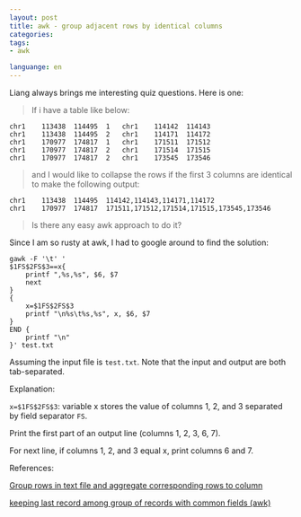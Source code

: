 ```yaml
---
layout: post
title: awk - group adjacent rows by identical columns
categories: 
tags:
- awk

languange: en
---
```


Liang always brings me interesting quiz questions. Here is one:

>If i have a table like below:

    chr1	113438	114495	1	chr1	114142	114143
    chr1	113438	114495	2	chr1	114171	114172
    chr1	170977	174817	1	chr1	171511	171512
    chr1	170977	174817	2	chr1	171514	171515
    chr1	170977	174817	2	chr1	173545	173546

>and I would like to collapse the rows if the first 3 columns are identical to make the following output:

    chr1	113438	114495	114142,114143,114171,114172    
    chr1	170977	174817	171511,171512,171514,171515,173545,173546

>Is there any easy awk approach to do it?

Since I am so rusty at awk, I had to google around to find the solution:

    gawk -F '\t' '
    $1FS$2FS$3==x{
        printf ",%s,%s", $6, $7
        next
    }
    {
        x=$1FS$2FS$3
        printf "\n%s\t%s,%s", x, $6, $7
    }
    END {
        printf "\n"
    }' test.txt
    
Assuming the input file is `test.txt`. Note that the input and output are both tab-separated.

Explanation:

`x=$1FS$2FS$3`: variable x stores the value of columns 1, 2, and 3 separated by field separator `FS`. 

Print the first part of an output line (columns 1, 2, 3, 6, 7).

For next line, if columns 1, 2, and 3 equal x, print columns 6 and 7.

References:

[Group rows in text file and aggregate corresponding rows to column](http://stackoverflow.com/questions/11389990/group-rows-in-text-file-and-aggregate-corresponding-rows-to-column)

[keeping last record among group of records with common fields (awk)](http://www.unix.com/unix-for-dummies-questions-and-answers/202715-keeping-last-record-among-group-records-common-fields-awk.html)
